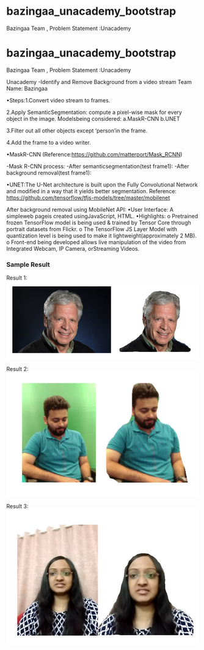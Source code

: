# bazingaa_unacademy_bootstrap
Bazingaa Team , Problem Statement :Unacademy
# bazingaa_unacademy_bootstrap
Bazingaa Team , Problem Statement :Unacademy

Unacademy -Identify and Remove Background from a video stream
Team Name: Bazingaa

•Steps:1.Convert video stream to frames.

2.Apply SemanticSegmentation: compute a pixel-wise mask for every object in the image. Modelsbeing considered:
a.MaskR-CNN
b.UNET

3.Filter out all other objects except ‘person’in the frame.

4.Add the frame to a video writer.

•MaskR-CNN (Reference:https://github.com/matterport/Mask_RCNN)

-Mask R-CNN process:
-After semanticsegmentation(test frame1):
-After background removal(test frame1):

•UNET:The U-Net architecture is built upon the Fully Convolutional Network and modified in a way that it yields better segmentation. Reference: https://github.com/tensorflow/tfjs-models/tree/master/mobilenet

After background removal using MobileNet API:
•User Interface: A simpleweb pageis created usingJavaScript, HTML.
•Highlights:
o Pretrained frozen TensorFlow model is being used & trained by Tensor Core through portrait datasets from Flickr.
o The TensorFlow JS Layer Model with quantization level is being used to make it lightweight(approximately 2 MB).
o Front-end being developed allows live manipulation of the video from Integrated Webcam, IP Camera, orStreaming Videos.

### Sample Result
Result 1: 
![alt text](https://github.com/Vibi007/bazingaa_unacademy_bootstrap/blob/master/images/image1.png "Result 1")

Result 2: 
![alt text](https://github.com/Vibi007/bazingaa_unacademy_bootstrap/blob/master/images/image2.png "Result 2")

Result 3: 
![alt text](https://github.com/Vibi007/bazingaa_unacademy_bootstrap/blob/master/images/image3.png "Result 3")
